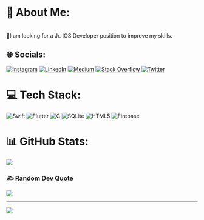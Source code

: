 # 💫 About Me:
<br>🤝I am looking for a Jr. IOS Developer position to improve my skills.<br>
## 🌐 Socials:
[![Instagram](https://img.shields.io/badge/Instagram-%23E4405F.svg?logo=Instagram&logoColor=white)](https://instagram.com/ibrahimmbyrrm) [![LinkedIn](https://img.shields.io/badge/LinkedIn-%230077B5.svg?logo=linkedin&logoColor=white)](https://linkedin.com/in/ibrahimmbyrrm0) [![Medium](https://img.shields.io/badge/Medium-12100E?logo=medium&logoColor=white)](https://medium.com/@ibrahim_bayram22) [![Stack Overflow](https://img.shields.io/badge/-Stackoverflow-FE7A16?logo=stack-overflow&logoColor=white)](https://stackoverflow.com/users/12097598) [![Twitter](https://img.shields.io/badge/Twitter-%231DA1F2.svg?logo=Twitter&logoColor=white)](https://twitter.com/ibrahimmbyrrm) 

# 💻 Tech Stack:
![Swift](https://img.shields.io/badge/swift-F54A2A?style=for-the-badge&logo=swift&logoColor=white) ![Flutter](https://img.shields.io/badge/flutter-%23039BE5.svg?style=for-the-badge&logo=flutter&logoColor=white) ![C](https://img.shields.io/badge/C-%2300599C.svg?style=for-the-badge&logo=c&logoColor=white) ![SQLite](https://img.shields.io/badge/sqlite-%2307405e.svg?style=for-the-badge&logo=sqlite&logoColor=white) ![HTML5](https://img.shields.io/badge/html5-%23E34F26.svg?style=for-the-badge&logo=html5&logoColor=white) ![Firebase](https://img.shields.io/badge/firebase-%23039BE5.svg?style=for-the-badge&logo=firebase) 
# 📊 GitHub Stats:
![](https://github-readme-streak-stats.herokuapp.com/?user=ibrahimmbyrrm&theme=vision-friendly-dark&hide_border=false)<br/>

### ✍️ Random Dev Quote
![](https://quotes-github-readme.vercel.app/api?type=horizontal&theme=merko)

---
[![](https://visitcount.itsvg.in/api?id=ibrahimmbyrrm&icon=5&color=5)](https://visitcount.itsvg.in)

<!-- Proudly created with GPRM ( https://gprm.itsvg.in ) -->
